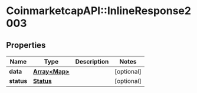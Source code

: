 # CoinmarketcapAPI::InlineResponse2003

## Properties
Name | Type | Description | Notes
------------ | ------------- | ------------- | -------------
**data** | [**Array&lt;Map&gt;**](Map.md) |  | [optional] 
**status** | [**Status**](Status.md) |  | [optional] 


